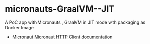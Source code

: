 # micronauts-GraalVM--JIT
 A PoC app with Micronauts , GraalVM in JIT mode with packaging as Docker Image

- [Micronaut Micronaut HTTP Client documentation](https://docs.micronaut.io/latest/guide/index.html#httpClient)

